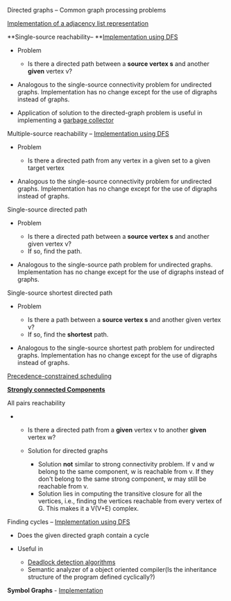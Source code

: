 Directed graphs – Common graph processing problems

[Implementation of a adjacency list
representation](Algorithms,%204th%20Edition%20-%20Sedgewick,%20Wayne/Exercises/Graphs/src/Digraph.java)

**Single-source reachability– **[Implementation using
DFS](Algorithms,%204th%20Edition%20-%20Sedgewick,%20Wayne/Exercises/Graphs/src/DirectedDFS.java)

- Problem

  - Is there a directed path between a **source vertex s** and another
    **given** vertex v?

- Analogous to the single-source connectivity problem for undirected
  graphs. Implementation has no change except for the use of digraphs
  instead of graphs.

- Application of solution to the directed-graph problem is useful in
  implementing a [garbage
  collector](../Compiler%20Design/Automatic%20memory%20management.odt)

Multiple-source reachability – [Implementation using
DFS](Algorithms,%204th%20Edition%20-%20Sedgewick,%20Wayne/Exercises/Graphs/src/DirectedDFS.java)

- Problem

  - Is there a directed path from any vertex in a given set to a given
    target vertex

- Analogous to the single-source connectivity problem for undirected
  graphs. Implementation has no change except for the use of digraphs
  instead of graphs.

Single-source directed path

- Problem

  - Is there a directed path between a **source vertex s** and another
    given vertex v?
  - If so, find the path.

- Analogous to the single-source path problem for undirected graphs.
  Implementation has no change except for the use of digraphs instead of
  graphs.

Single-source shortest directed path

- Problem

  - Is there a path between a **source vertex s** and another given
    vertex v?
  - If so, find the **shortest** path.

- Analogous to the single-source shortest path problem for undirected
  graphs. Implementation has no change except for the use of digraphs
  instead of graphs.

[Precedence-constrained
scheduling](Precedence-Constrained%20Scheduling.odt)

[**Strongly connected
Components**](Strongly%20connected%20components.odt)

All pairs reachability

- - Is there a directed path from a **given** vertex v to another
    **given** vertex w?

  - Solution for directed graphs

    - Solution **not** similar to strong connectivity problem. If v and
      w belong to the same component, w is reachable from v. If they
      don't belong to the same strong component, w may still be
      reachable from v.
    - Solution lies in computing the transitive closure for all the
      vertices, i.e., finding the vertices reachable from every vertex
      of G. This makes it a V(V+E) complex.

Finding cycles – [Implementation using
DFS](Algorithms,%204th%20Edition%20-%20Sedgewick,%20Wayne/Exercises/Graphs/src/DirectedCycleDFS.java)

- Does the given directed graph contain a cycle

- Useful in

  - [Deadlock detection
    algorithms](../Operating%20System/Deadlock%20detection%20and%20recovery.odt#Deadlock%20detection%20algorithms)
  - Semantic analyzer of a object oriented compiler(Is the inheritance
    structure of the program defined cyclically?)

**Symbol Graphs** -
[Implementation](Algorithms,%204th%20Edition%20-%20Sedgewick,%20Wayne/Exercises/Graphs/src/StringDigraph.java)
